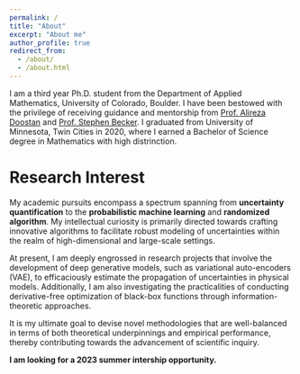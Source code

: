 ```yaml
---
permalink: /
title: "About"
excerpt: "About me"
author_profile: true
redirect_from: 
  - /about/
  - /about.html
---
```


I am a third year Ph.D. student from the Department of Applied Mathematics, University of Colorado, Boulder.
I have been bestowed with the privilege of receiving guidance and mentorship from [Prof. Alireza Doostan](https://www.colorado.edu/aerospace/alireza-doostan) and [Prof. Stephen Becker](https://amath.colorado.edu/faculty/becker/). 
I graduated from University of Minnesota, Twin Cities in 2020, where I earned a Bachelor of Science degree in Mathematics with high distrinction.

Research Interest
======
My academic pursuits encompass a spectrum spanning from **uncertainty quantification** to the **probabilistic machine learning** and **randomized algorithm**. 
My intellectual curiosity is primarily directed towards crafting innovative algorithms to facilitate robust modeling of uncertainties within the realm of high-dimensional and large-scale settings.

At present, I am deeply engrossed in research projects that involve the development of deep generative models, such as variational auto-encoders (VAE), to efficaciously estimate the propagation of uncertainties in physical models. 
Additionally, I am also investigating the practicalities of conducting derivative-free optimization of black-box functions through information-theoretic approaches.

It is my ultimate goal to devise novel methodologies that are well-balanced in terms of both theoretical underpinnings and empirical performance, thereby contributing towards the advancement of scientific inquiry.

**I am looking for a 2023 summer intership opportunity.**
